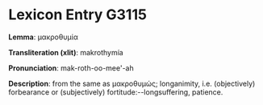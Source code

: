 # Lexicon Entry G3115

**Lemma**: μακροθυμία

**Transliteration (xlit)**: makrothymía

**Pronunciation**: mak-roth-oo-mee'-ah

**Description**:
from the same as μακροθυμώς; longanimity, i.e. (objectively) forbearance or (subjectively) fortitude:--longsuffering, patience.
